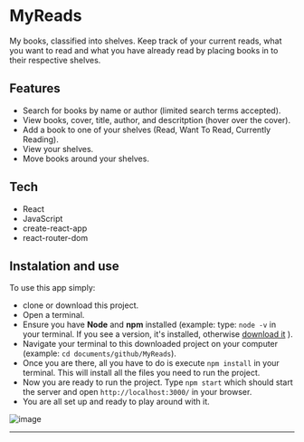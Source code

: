 # MyReads
My books, classified into shelves. Keep track of your current reads, what you want to read and what you have already read by placing books in to their respective shelves.

## Features

+ Search for books by name or author (limited search terms accepted).
+ View books, cover, title, author, and descritption (hover over the cover).
+ Add a book to one of your shelves (Read, Want To Read, Currently Reading).
+ View your shelves.
+ Move books around your shelves.

## Tech

+ React
+ JavaScript
+ create-react-app
+ react-router-dom

## Instalation and use

To use this app simply: 
+ clone or download this project.
+ Open a terminal.
+ Ensure you have **Node** and **npm** installed (example: type: `node -v` in your terminal. If you see a version, it's installed, otherwise [download it](https://nodejs.org/en/download/) ).
+ Navigate your terminal to this downloaded project on your computer (example: `cd documents/github/MyReads`).
+ Once you are there, all you have to do is execute `npm install` in your terminal. This will install all the files you need to run the project.
+ Now you are ready to run the project. Type `npm start` which should start the server and open `http://localhost:3000/` in your browser.
+ You are all set up and ready to play around with it.

![image](https://user-images.githubusercontent.com/29199184/43993662-6f32b76a-9d91-11e8-9e25-56fd56e4f0a2.png)
____
